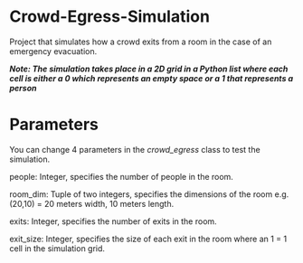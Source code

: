 # Crowd-Egress-Simulation
Project that simulates how a crowd exits from a room in the case of an emergency evacuation.

***Note: The simulation takes place in a 2D grid in a Python list where each cell is either a 0 which represents an empty space or a 1 that represents a person***



# Parameters

You can change 4 parameters in the *crowd_egress* class to test the simulation.

people: Integer, specifies the number of people in the room.

room_dim: Tuple of two integers, specifies the dimensions of the room e.g. (20,10) = 20 meters width, 10 meters length.

exits: Integer, specifies the number of exits in the room.

exit_size: Integer, specifies the size of each exit in the room where an 1 = 1 cell in the simulation grid.
